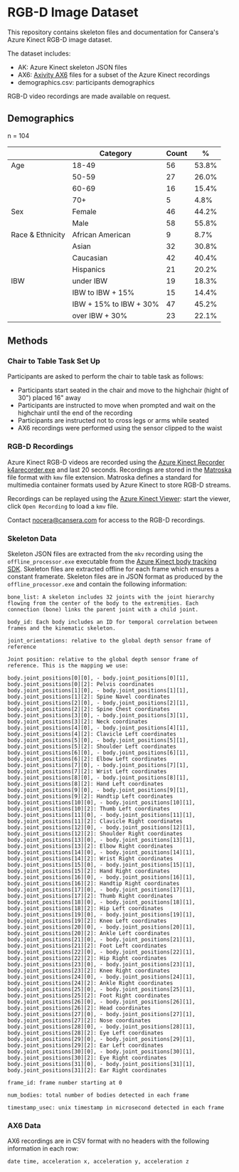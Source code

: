 # RGB-D Image Dataset

This repository contains skeleton files and documentation for Cansera's Azure Kinect RGB-D image dataset.

The dataset includes:

- AK: Azure Kinect skeleton JSON files
- AX6: [Axivity AX6](https://axivity.com/product/ax6) files for a subset of the Azure Kinect recordings
- demographics.csv: participants demographics

RGB-D video recordings are made available on request.

## Demographics

n = 104

|                  | Category               | Count |    %  |
| ---------------- | ---------------------- | ----- | ----- |
| Age              | 18-49                  | 56    | 53.8% |
|                  | 50-59                  | 27    | 26.0% |
|                  | 60-69                  | 16    | 15.4% |
|                  | 70+                    | 5     | 4.8%  |
| Sex              | Female                 | 46    | 44.2% |
|                  | Male                   | 58    | 55.8% |
| Race & Ethnicity | African American       | 9     | 8.7%  |
|                  | Asian                  | 32    | 30.8% |
|                  | Caucasian              | 42    | 40.4% |
|                  | Hispanics              | 21    | 20.2% |
| IBW              | under IBW              | 19    | 18.3% |
|                  | IBW to IBW + 15%       | 15    | 14.4% |
|                  | IBW + 15% to IBW + 30% | 47    | 45.2% |
|                  | over IBW + 30%         | 23    | 22.1% |

## Methods

### Chair to Table Task Set Up

Participants are asked to perform the chair to table task as follows:

- Participants start seated in the chair and move to the highchair (hight of 30") placed 16" away
- Participants are instructed to move when prompted and wait on the highchair until the end of the recording
- Participants are instructed not to cross legs or arms while seated
- AX6 recordings were performed using the sensor clipped to the waist

### RGB-D Recordings

Azure Kinect RGB-D videos are recorded using the [Azure Kinect Recorder k4arecorder.exe](https://docs.microsoft.com/en-us/azure/kinect-dk/azure-kinect-recorder) and last 20 seconds. Recordings are stored in the [Matroska](https://www.matroska.org/) file format with `kmv` file extension. Matroska defines a standard for multimedia container formats used by Azure Kinect to store RGB-D streams.

Recordings can be replayed using the [Azure Kinect Viewer](https://docs.microsoft.com/en-us/azure/kinect-dk/azure-kinect-viewer): start the viewer, click `Open Recording` to load a `kmv` file.

Contact [nocera@cansera.com](mailto:nocera@cansera.com) for access to the RGB-D recordings.

### Skeleton Data

Skeleton JSON files are extracted from the `mkv` recording using the `offline_processor.exe` executable from the [Azure Kinect body tracking SDK](https://docs.microsoft.com/en-us/azure/kinect-dk/body-sdk-setup). Skeleton files are extracted offline for each frame which ensures a constant framerate. Skeleton files are in JSON format as produced by the `offline_processor.exe` and contain the following information:

```plain-text
bone_list: A skeleton includes 32 joints with the joint hierarchy flowing from the center of the body to the extremities. Each connection (bone) links the parent joint with a child joint.

body_id: Each body includes an ID for temporal correlation between frames and the kinematic skeleton.

joint_orientations: relative to the global depth sensor frame of reference

Joint position: relative to the global depth sensor frame of reference. This is the mapping we use:

body.joint_positions[0][0], - body.joint_positions[0][1], body.joint_positions[0][2]: Pelvis coordinates
body.joint_positions[1][0], - body.joint_positions[1][1], body.joint_positions[1][2]: Spine Navel coordinates
body.joint_positions[2][0], - body.joint_positions[2][1], body.joint_positions[2][2]: Spine Chest coordinates
body.joint_positions[3][0], - body.joint_positions[3][1], body.joint_positions[3][2]: Neck coordinates
body.joint_positions[4][0], - body.joint_positions[4][1], body.joint_positions[4][2]: Clavicle Left coordinates
body.joint_positions[5][0], - body.joint_positions[5][1], body.joint_positions[5][2]: Shoulder Left coordinates
body.joint_positions[6][0], - body.joint_positions[6][1], body.joint_positions[6][2]: Elbow Left coordinates
body.joint_positions[7][0], - body.joint_positions[7][1], body.joint_positions[7][2]: Wrist Left coordinates
body.joint_positions[8][0], - body.joint_positions[8][1], body.joint_positions[8][2]: Hand Left coordinates
body.joint_positions[9][0], - body.joint_positions[9][1], body.joint_positions[9][2]: Handtip Left coordinates
body.joint_positions[10][0], - body.joint_positions[10][1], body.joint_positions[10][2]: Thumb Left coordinates
body.joint_positions[11][0], - body.joint_positions[11][1], body.joint_positions[11][2]: Clavicle Right coordinates
body.joint_positions[12][0], - body.joint_positions[12][1], body.joint_positions[12][2]: Shoulder Right coordinates
body.joint_positions[13][0], - body.joint_positions[13][1], body.joint_positions[13][2]: Elbow Right coordinates
body.joint_positions[14][0], - body.joint_positions[14][1], body.joint_positions[14][2]: Wrist Right coordinates
body.joint_positions[15][0], - body.joint_positions[15][1], body.joint_positions[15][2]: Hand Right coordinates
body.joint_positions[16][0], - body.joint_positions[16][1], body.joint_positions[16][2]: Handtip Right coordinates
body.joint_positions[17][0], - body.joint_positions[17][1], body.joint_positions[17][2]: Thumb Right coordinates
body.joint_positions[18][0], - body.joint_positions[18][1], body.joint_positions[18][2]: Hip Left coordinates
body.joint_positions[19][0], - body.joint_positions[19][1], body.joint_positions[19][2]: Knee Left coordinates
body.joint_positions[20][0], - body.joint_positions[20][1], body.joint_positions[20][2]: Ankle Left coordinates
body.joint_positions[21][0], - body.joint_positions[21][1], body.joint_positions[21][2]: Foot Left coordinates
body.joint_positions[22][0], - body.joint_positions[22][1], body.joint_positions[22][2]: Hip Right coordinates
body.joint_positions[23][0], - body.joint_positions[23][1], body.joint_positions[23][2]: Knee Right coordinates
body.joint_positions[24][0], - body.joint_positions[24][1], body.joint_positions[24][2]: Ankle Right coordinates
body.joint_positions[25][0], - body.joint_positions[25][1], body.joint_positions[25][2]: Foot Right coordinates
body.joint_positions[26][0], - body.joint_positions[26][1], body.joint_positions[26][2]: Head coordinates
body.joint_positions[27][0], - body.joint_positions[27][1], body.joint_positions[27][2]: Nose coordinates
body.joint_positions[28][0], - body.joint_positions[28][1], body.joint_positions[28][2]: Eye Left coordinates
body.joint_positions[29][0], - body.joint_positions[29][1], body.joint_positions[29][2]: Ear Left coordinates
body.joint_positions[30][0], - body.joint_positions[30][1], body.joint_positions[30][2]: Eye Right coordinates
body.joint_positions[31][0], - body.joint_positions[31][1], body.joint_positions[31][2]: Ear Right coordinates

frame_id: frame number starting at 0

num_bodies: total number of bodies detected in each frame

timestamp_usec: unix timestamp in microsecond detected in each frame
```

### AX6 Data

AX6 recordings are in CSV format with no headers with the following information in each row:

```plain-text
date time, acceleration x, acceleration y, acceleration z
```
